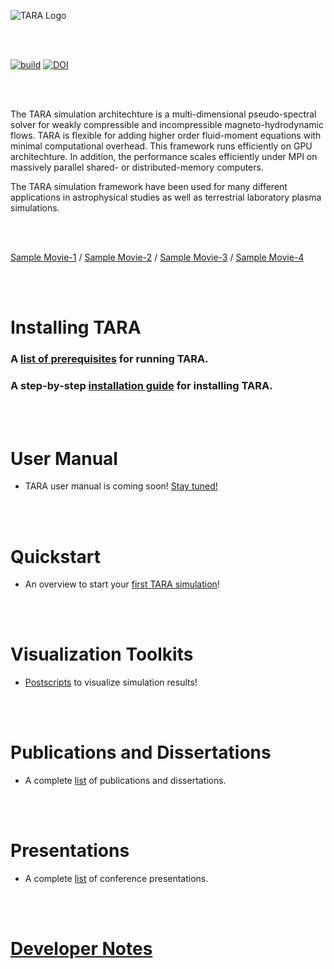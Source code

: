 
![TARA Logo](/assets/img/logo.png)
<!-- Format: ![Alt Text](url) -->

<br/><br/>

[![build](https://github.com/RupakMukherjee/TARA/actions/workflows/main.yml/badge.svg)](https://github.com/RupakMukherjee/TARA/actions/workflows/main.yml)
[![DOI](https://zenodo.org/badge/136785629.svg)](https://zenodo.org/badge/latestdoi/136785629)

<br/><br/>

The TARA simulation architechture is a multi-dimensional pseudo-spectral solver for weakly compressible and incompressible magneto-hydrodynamic flows. TARA is flexible for adding higher order fluid-moment equations with minimal computational overhead. This framework runs efficiently on GPU architechture. In addition, the performance scales efficiently under MPI on massively parallel shared- or distributed-memory computers.

The TARA simulation framework have been used for many different applications in astrophysical studies as well as terrestrial laboratory plasma simulations.

<br/><br/>


[Sample Movie-1](https://youtu.be/YwlT4K7pnMs) / [Sample Movie-2](https://youtu.be/E1fPny0DuRo) / [Sample Movie-3](https://youtu.be/E1lOt9nsKMk) / [Sample Movie-4](https://youtu.be/k6Lg6q7t_Kc) 


<br/><br/>


# Installing TARA

### A [list of prerequisites](prerequisites.md) for running TARA.
### A step-by-step [installation guide](installation.md) for installing TARA.

<br/><br/>

# User Manual

* TARA user manual is coming soon! [Stay tuned!](documentation.md)

<br/><br/>

# Quickstart

* An overview to start your [first TARA simulation](quickstart.md)!

<br/><br/>

# Visualization Toolkits

* [Postscripts](visualization.md) to visualize simulation results!

<br/><br/>

# Publications and Dissertations

* A complete [list](publications.md) of publications and dissertations.

<br/><br/>

# Presentations

* A complete [list](presentations.md) of conference presentations.

<br/><br/>

# [Developer Notes](dev-notes.md)

<br/><br/>
